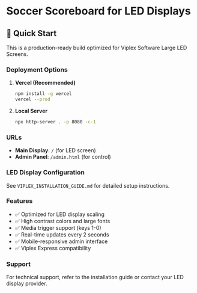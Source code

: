 # Soccer Scoreboard for LED Displays

## 🎯 Quick Start

This is a production-ready build optimized for Viplex Software Large LED Screens.

### Deployment Options

1. **Vercel (Recommended)**
   ```bash
   npm install -g vercel
   vercel --prod
   ```

2. **Local Server**
   ```bash
   npx http-server . -p 8080 -c-1
   ```

### URLs
- **Main Display**: `/` (for LED screen)
- **Admin Panel**: `/admin.html` (for control)

### LED Display Configuration
See `VIPLEX_INSTALLATION_GUIDE.md` for detailed setup instructions.

### Features
- ✅ Optimized for LED display scaling
- ✅ High contrast colors and large fonts
- ✅ Media trigger support (keys 1-0)
- ✅ Real-time updates every 2 seconds
- ✅ Mobile-responsive admin interface
- ✅ Viplex Express compatibility

### Support
For technical support, refer to the installation guide or contact your LED display provider.
